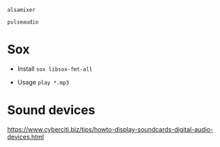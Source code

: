 `alsamixer`

`pulseaudio`


# Sox
* Install
`sox libsox-fmt-all`

* Usage
`play *.mp3`




# Sound devices
https://www.cyberciti.biz/tips/howto-display-soundcards-digital-audio-devices.html
